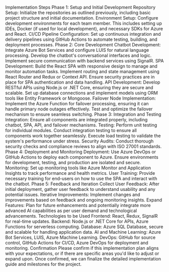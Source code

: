 Implementation Steps
Phase 1: Setup and Initial Development
Repository Setup: Initialize the repositories as outlined previously, including basic project structure and initial documentation.
Environment Setup: Configure development environments for each team member. This includes setting up IDEs, Docker (if used for local development), and necessary SDKs for Azure and React.
CI/CD Pipeline Configuration: Set up continuous integration and delivery pipelines using GitHub Actions to automate testing, building, and deployment processes.
Phase 2: Core Development
Chatbot Development:
Integrate Azure Bot Services and configure LUIS for natural language processing.
Develop the chatbot's conversational interfaces and logic.
Implement secure communication with backend services using SignalR.
SPA Development:
Build the React SPA with responsive design to manage and monitor automation tasks.
Implement routing and state management using React Router and Redux or Context API.
Ensure security practices are in place for SPA authentication and data handling.
API Development:
Develop RESTful APIs using Node.js or .NET Core, ensuring they are secure and scalable.
Set up database connections and implement models using ORM tools like Entity Framework or Mongoose.
Failover Node Implementation:
Implement the Azure Function for failover processing, ensuring it can handle primary node outages effectively.
Test and optimize the failover mechanism to ensure seamless switching.
Phase 3: Integration and Testing
Integration: Ensure all components are integrated properly, including chatbot, SPA, API, and failover mechanisms.
Testing:
Perform unit testing for individual modules.
Conduct integration testing to ensure all components work together seamlessly.
Execute load testing to validate the system's performance under stress.
Security Audits: Conduct thorough security checks and compliance reviews to align with ISO 27001 standards.
Phase 4: Deployment and Monitoring
Deployment: Use Azure DevOps or GitHub Actions to deploy each component to Azure. Ensure environments for development, testing, and production are isolated and secure.
Monitoring: Set up monitoring tools like Azure Monitor and Application Insights to track performance and health metrics.
User Training: Provide necessary training for end-users on how to use the SPA and interact with the chatbot.
Phase 5: Feedback and Iteration
Collect User Feedback: After initial deployment, gather user feedback to understand usability and any potential issues.
Iterative Improvements: Implement changes and improvements based on feedback and ongoing monitoring insights.
Expand Features: Plan for future enhancements and potentially integrate more advanced AI capabilities as per user demand and technological advancements.
Technologies to be Used
Frontend: React, Redux, SignalR for real-time updates.
Backend: Node.js or .NET Core for APIs, Azure Functions for serverless computing.
Database: Azure SQL Database, secure and scalable for handling application data.
AI and Machine Learning: Azure Bot Services, LUIS, Azure Machine Learning.
DevOps: GitHub for source control, GitHub Actions for CI/CD, Azure DevOps for deployment and monitoring.
Confirmation
Please confirm if this implementation plan aligns with your expectations, or if there are specific areas you'd like to adjust or expand upon. Once confirmed, we can finalize the detailed implementation guide and milestones for the project.






